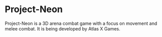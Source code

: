 # Project-Neon

Project-Neon is a 3D arena combat game with a focus on movement and melee combat. It is being developed by Atlas X Games. 